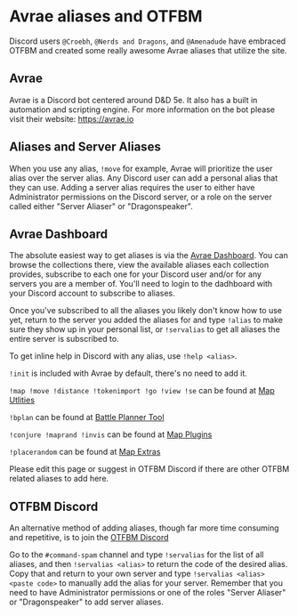 # Avrae aliases and OTFBM

Discord users `@Croebh`, `@Nerds and Dragons`, and `@Amenadude` have embraced OTFBM and created some really awesome Avrae aliases that utilize the site.

## Avrae

Avrae is a Discord bot centered around D&D 5e. It also has a built in automation and scripting engine. For more information on the bot please visit their website: https://avrae.io

## Aliases and Server Aliases

When you use any alias, `!move` for example, Avrae will prioritize the user alias over the server alias. Any Discord user can add a personal alias that they can use. Adding a server alias requires the user to either have Administrator permissions on the Discord server, or a role on the server called either "Server Aliaser" or "Dragonspeaker".

## Avrae Dashboard

The absolute easiest way to get aliases is via the [Avrae Dashboard](https://avrae.io/dashboard/workshop?order=popular-1w&page=1). You can browse the collections there, view the available aliases each collection provides, subscribe to each one for your Discord user and/or for any servers you are a member of. You'll need to login to the dadhboard with your Discord account to subscribe to aliases.

Once you've subscribed to all the aliases you likely don't know how to use yet, return to the server you added the aliases for and type `!alias` to make sure they show up in your personal list, or `!servalias` to get all aliases the entire server is subscribed to.

To get inline help in Discord with any alias, use `!help <alias>`.

`!init` is included with Avrae by default, there's no need to add it.

`!map !move !distance !tokenimport !go !view !se` can be found at [Map Utlities](https://avrae.io/dashboard/workshop/5f6a4623f4c89c324d6a5cd3)

`!bplan` can be found at [Battle Planner Tool](https://avrae.io/dashboard/workshop/5f7eb5d2f2d59b2718720f7f)

`!conjure !maprand !invis` can be found at [Map Plugins](https://avrae.io/dashboard/workshop/604a56061e2241970bbeffb5)

`!placerandom` can be found at [Map Extras](https://avrae.io/dashboard/workshop/64c2c980909bfc38f5b3a425)

Please edit this page or suggest in OTFBM Discord if there are other OTFBM related aliases to add here.

## OTFBM Discord

An alternative method of adding aliases, though far more time consuming and repetitive, is to join the [OTFBM Discord](https://discord.gg/vdskRBp)

Go to the `#command-spam` channel and type `!servalias` for the list of all aliases, and then `!servalias <alias>` to return the code of the desired alias. Copy that and return to your own server and type `!servalias <alias> <paste code>` to manually add the alias for your server. Remember that you need to have Administrator permissions or one of the roles "Server Aliaser" or "Dragonspeaker" to add server aliases.
